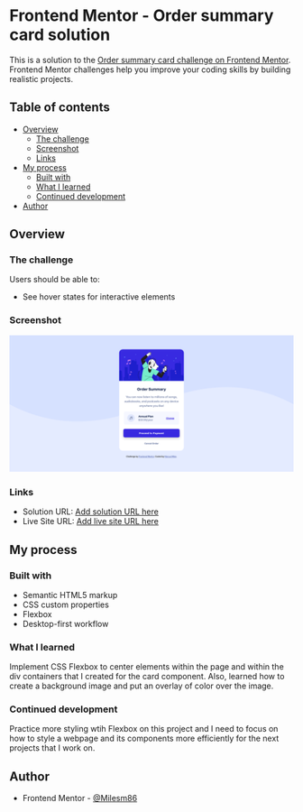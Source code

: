 # Frontend Mentor - Order summary card solution

This is a solution to the [Order summary card challenge on Frontend Mentor](https://www.frontendmentor.io/challenges/order-summary-component-QlPmajDUj). Frontend Mentor challenges help you improve your coding skills by building realistic projects.

## Table of contents

- [Overview](#overview)
  - [The challenge](#the-challenge)
  - [Screenshot](#screenshot)
  - [Links](#links)
- [My process](#my-process)
  - [Built with](#built-with)
  - [What I learned](#what-i-learned)
  - [Continued development](#continued-development)
- [Author](#author)

## Overview

### The challenge

Users should be able to:

- See hover states for interactive elements

### Screenshot

![](images/order_summary_card.png)

### Links

- Solution URL: [Add solution URL here](https://www.frontendmentor.io/solutions/card-component-using-flexbox-WVqKmJP88)
- Live Site URL: [Add live site URL here](https://milesm86.github.io/order_summary_fm/)

## My process

### Built with

- Semantic HTML5 markup
- CSS custom properties
- Flexbox
- Desktop-first workflow

### What I learned

Implement CSS Flexbox to center elements within the page and within the div containers that I created for the card component. Also, learned how to create a background image and put an overlay of color over the image.

### Continued development

Practice more styling wtih Flexbox on this project and I need to focus on how to style a webpage and its components more efficiently for the next projects that I work on.

## Author

- Frontend Mentor - [@Milesm86](https://www.frontendmentor.io/profile/Milesm86)
